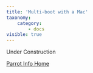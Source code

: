 ```yaml
---
title: 'Multi-boot with a Mac'
taxonomy:
    category:
        - docs
visible: true
---
```


Under Construction

[Parrot Info Home](https://www.parrotsec.org/docs/startpage)